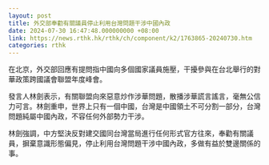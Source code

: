 ```yaml
---
layout: post
title: 外交部奉勸有關議員停止利用台灣問題干涉中國內政
date: 2024-07-30 16:47:48.000000000 +08:00
link: https://news.rthk.hk/rthk/ch/component/k2/1763865-20240730.htm
categories: rthk
---
```


在北京，外交部回應有提問指中國向多個國家議員施壓，干擾參與在台北舉行的對華政策跨國議會聯盟年度峰會。

發言人林劍表示，有關聯盟向來惡意炒作涉華問題，散播涉華謊言謠言，毫無公信力可言。林劍重申，世界上只有一個中國，台灣是中國領土不可分割一部分，台灣問題純屬中國內政，不容任何外部勢力干涉。

林劍強調，中方堅決反對建交國同台灣當局進行任何形式官方往來，奉勸有關議員，摒棄意識形態偏見，停止利用台灣問題干涉中國內政，多做有益於雙邊關係的事。
